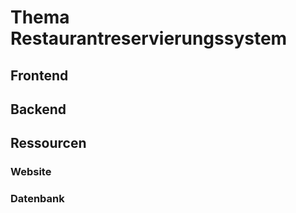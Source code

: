 # Thema Restaurantreservierungssystem

## Frontend

## Backend

## Ressourcen

### Website

### Datenbank
